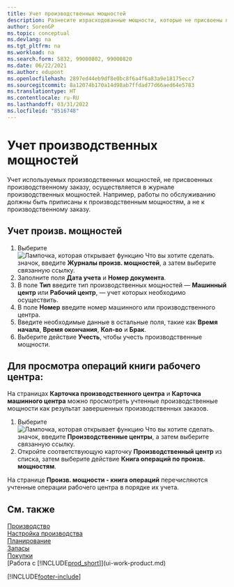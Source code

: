 ```yaml
---
title: Учет производственных мощностей
description: Разнесите израсходованные мощности, которые не присвоены производственному заказу, в журнале мощностей и просмотрите проведенные мощности на странице записей книги мощностей.
author: SorenGP
ms.topic: conceptual
ms.devlang: na
ms.tgt_pltfrm: na
ms.workload: na
ms.search.form: 5832, 99000802, 99000820
ms.date: 06/22/2021
ms.author: edupont
ms.openlocfilehash: 2897ed44eb9df8e0bc8f6a4f6a83a9e18175ecc7
ms.sourcegitcommit: 8a12074b170a14d98ab7ffdad77d66aed64e5783
ms.translationtype: HT
ms.contentlocale: ru-RU
ms.lasthandoff: 03/31/2022
ms.locfileid: "8516748"
---
```

# <a name="post-capacities"></a>Учет производственных мощностей
Учет используемых производственных мощностей, не присвоенных производственному заказу, осуществляется в журнале производственных мощностей. Например, работы по обслуживанию должны быть приписаны к производственным мощностям, а не к производственному заказу.  

## <a name="to-post-capacities"></a>Учет произв. мощностей  
1.  Выберите ![Лампочка, которая открывает функцию Что вы хотите сделать.](media/ui-search/search_small.png "Что вы хотите сделать") значок, введите **Журналы произв. мощностей**, а затем выберите связанную ссылку.  
2.  Заполните поля **Дата учета** и **Номер документа**.  
3.  В поле **Тип** введите тип производственных мощностей — **Машинный центр** или **Рабочий центр**, — учет которых необходимо осуществить.  
4.  В поле **Номер** введите номер машинного или производственного центра.  
5.  Введите необходимые данные в остальные поля, такие как **Время начала**, **Время окончания**, **Кол-во** и **Брак**.  
6.  Выберите действие **Учесть**, чтобы учесть производственные мощности.  

## <a name="to-view-work-center-ledger-entries"></a>Для просмотра операций книги рабочего центра:  
На страницах **Карточка производственного центра** и **Карточка машинного центра** можно просмотреть учтенные производственные мощности как результат завершенных производственных заказов.    
1.  Выберите ![Лампочка, которая открывает функцию Что вы хотите сделать.](media/ui-search/search_small.png "Что вы хотите сделать") значок, введите **Производственные центры**, а затем выберите связанную ссылку.  
2.  Откройте соответствующую карточку **Производственный центр** из списка, затем выберите действие **Книга операций по произв. мощностям**.  

На странице **Произв. мощности - книга операций** перечисляются учтенные операции рабочего центра в порядке их учета.   

## <a name="see-also"></a>См. также  
[Производство](production-manage-manufacturing.md)    
[Настройка производства](production-configure-production-processes.md)  
[Планирование](production-planning.md)      
[Запасы](inventory-manage-inventory.md)  
[Покупки](purchasing-manage-purchasing.md)  
[Работа с [!INCLUDE[prod_short](includes/prod_short.md)]](ui-work-product.md)


[!INCLUDE[footer-include](includes/footer-banner.md)]